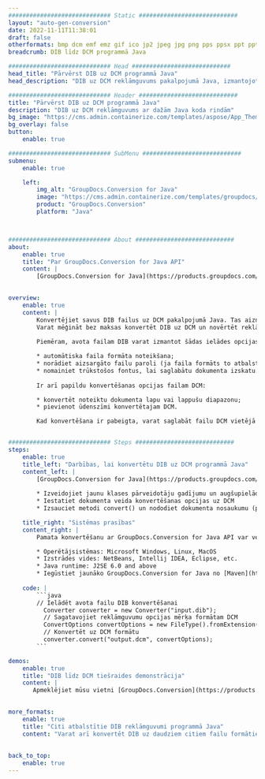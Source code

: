 ```yaml
---
############################# Static ############################
layout: "auto-gen-conversion"
date: 2022-11-11T11:38:01
draft: false
otherformats: bmp dcm emf emz gif ico jp2 jpeg jpg png pps ppsx ppt pptx psb psd svg svgz tga tif tiff webp wmf wmz
breadcrumb: DIB līdz DCM programmā Java

############################# Head ############################
head_title: "Pārvērst DIB uz DCM programmā Java"
head_description: "DIB uz DCM reklāmguvums pakalpojumā Java, izmantojot dažas koda rindiņas. Konvertējiet vairāk nekā 160 failu formātus, izmantojot GroupDocs dokumentu konvertēšanas API produktam Java"

############################# Header ############################
title: "Pārvērst DIB uz DCM programmā Java"
description: "DIB uz DCM reklāmguvums ar dažām Java koda rindām"
bg_image: "https://cms.admin.containerize.com/templates/aspose/App_Themes/V3/images/bg/header1.png"
bg_overlay: false
button:
    enable: true

############################# SubMenu ############################
submenu:
    enable: true

    left:
        img_alt: "GroupDocs.Conversion for Java"
        image: "https://cms.admin.containerize.com/templates/groupdocs/images/product-logos/90x90-noborder/groupdocs-conversion-java.png"
        product: "GroupDocs.Conversion"
        platform: "Java"



############################# About ############################
about:
    enable: true
    title: "Par GroupDocs.Conversion for Java API"
    content: |
        [GroupDocs.Conversion for Java](https://products.groupdocs.com/conversion/java/) ir uzlabota failu formātu konvertēšanas API, kas paredzēta konvertēšanai starp populāriem attēlu un dokumentu formātiem, piemēram, Microsoft Office, OpenDocument, PDF, HTML, e-pastu, CAD. un vēl daudz vairāk, izmantojot tikai dažas koda rindiņas. Vietējā API automātiski nosaka oriģinālo dokumentu formātus un piedāvā daudzas iespējas konvertēto dokumentu pielāgošanai. Līdztekus informācijas iegūšanas funkcijai no dokumenta, tā pēc noklusējuma atbalsta arī konvertēšanas rezultātu saglabāšanu kešatmiņā lokālajā diskā. Tomēr jebkura veida kešatmiņu var atbalstīt, ieviešot atbilstošās saskarnes - Amazon S3, Dropbox, Google Drive, Windows Azure, Reddis vai jebkuru citu.
    

overview:
    enable: true
    content: |
        Konvertējiet savus DIB failus uz DCM pakalpojumā Java. Tas aizņem tikai dažas Java koda rindiņas jebkurā jūsu izvēlētā platformā, piemēram, Windows, Linux, macOS.
        Varat mēģināt bez maksas konvertēt DIB uz DCM un novērtēt reklāmguvumu rezultātu kvalitāti. Papildus vienkāršiem failu konvertēšanas skriptiem varat izmēģināt sarežģītākas opcijas, lai ielādētu DIB avota failu un saglabātu DCM izvadi. 
        
        Piemēram, avota failam DIB varat izmantot šādas ielādes opcijas:

        * automātiska faila formāta noteikšana;
        * norādiet aizsargāto failu paroli (ja faila formāts to atbalsta);
        * nomainiet trūkstošos fontus, lai saglabātu dokumenta izskatu.
        
        Ir arī papildu konvertēšanas opcijas failam DCM:

        * konvertēt noteiktu dokumenta lapu vai lappušu diapazonu;
        * pievienot ūdenszīmi konvertētajam DCM.

        Kad konvertēšana ir pabeigta, varat saglabāt failu DCM vietējā faila ceļā vai jebkuras trešās puses krātuvē, piemēram, FTP, Amazon S3, Google diskā, Dropbox utt. Lūdzu, ņemiet vērā - lai konvertētu DIB uz DCM, jums nav jāinstalē nekāda papildu programmatūra, piemēram, MS Office, Open Office, Adobe Acrobat Reader utt.


############################# Steps ############################
steps:
    enable: true
    title_left: "Darbības, lai konvertētu DIB uz DCM programmā Java"
    content_left: |
        [GroupDocs.Conversion for Java](https://products.groupdocs.com/conversion/java/) ļauj izstrādātājiem viegli konvertēt DIB failu uz DCM, izmantojot dažas koda rindiņas.
        
        * Izveidojiet jaunu klases pārveidotāju gadījumu un augšupielādējiet failu DIB ar pilnu ceļu
        * Iestatiet dokumenta veida konvertēšanas opcijas uz DCM
        * Izsauciet metodi convert() un nododiet dokumenta nosaukumu (pilnu ceļu) un formātu (DCM) kā parametru

    title_right: "Sistēmas prasības"
    content_right: |
        Pamata konvertēšanu ar GroupDocs.Conversion for Java API var veikt, izmantojot tikai dažas koda rindiņas. Mūsu API tiek atbalstītas visās lielākajās platformās un operētājsistēmās. Pirms tālāk norādītā koda izpildes pārliecinieties, vai jūsu sistēmā ir instalēti tālāk norādītie priekšnosacījumi.

        * Operētājsistēmas: Microsoft Windows, Linux, MacOS
        * Izstrādes vides: NetBeans, Intellij IDEA, Eclipse, etc.
        * Java runtime: J2SE 6.0 and above
        * Iegūstiet jaunāko GroupDocs.Conversion for Java no [Maven](https://repository.groupdocs.com/webapp/#/artifacts/browse/tree/General/repo/com/groupdocs/groupdocs-conversion)
         
    code: |
        ```java    
        // Ielādēt avota failu DIB konvertēšanai
          Converter converter = new Converter("input.dib");
          // Sagatavojiet reklāmguvumu opcijas mērķa formātam DCM
          ConvertOptions convertOptions = new FileType().fromExtension("dcm").getConvertOptions();
          // Konvertēt uz DCM formātu
          converter.convert("output.dcm", convertOptions);
        ```

demos:
    enable: true
    title: "DIB līdz DCM tiešraides demonstrācija"
    content: |
       Apmeklējiet mūsu vietni [GroupDocs.Conversion](https://products.groupdocs.app/conversion/family) un mēģiniet pārveidot DIB uz DCM tūlīt. Bezmaksas demonstrācijai ir šādas priekšrocības
          

more_formats:
    enable: true
    title: "Citi atbalstītie DIB reklāmguvumi programmā Java"
    content: "Varat arī konvertēt DIB uz daudziem citiem failu formātiem. Lūdzu, skatiet sarakstu zemāk."
       
       
back_to_top:
    enable: true
---
```

